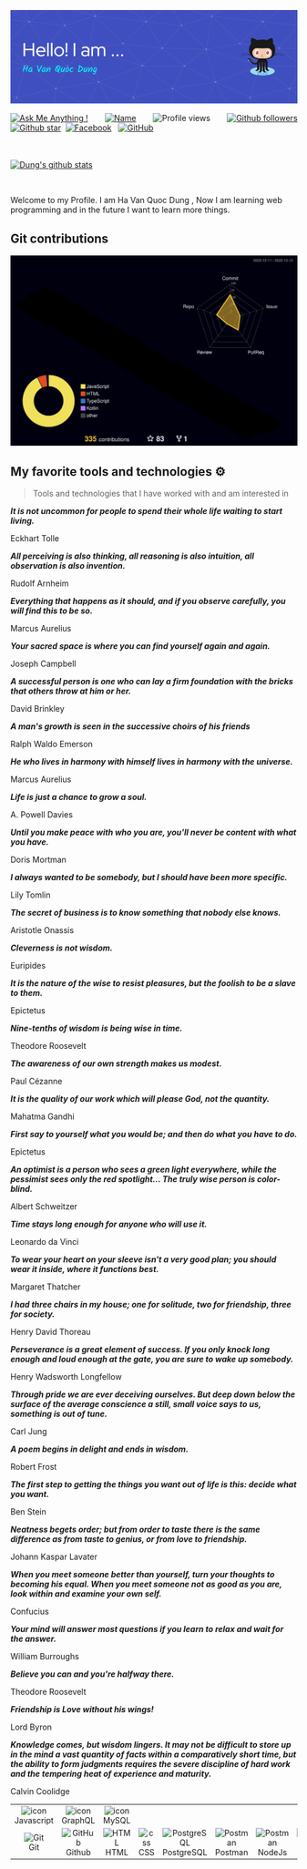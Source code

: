![Header](./github-header-image.png)

<div align="justify">

[![Ask Me Anything !](https://img.shields.io/badge/Ask%20me-anything-1abc9c.svg)](https://www.facebook.com/jonlnyy/)&nbsp;&nbsp;
[![Name](https://img.shields.io/badge/Ha%20Van-Quoc%20Dung-green)](https://www.facebook.com/jonlnyy/)&nbsp;&nbsp;
![Profile views](https://komarev.com/ghpvc/?username=Dung24-6&base=1000)&nbsp;&nbsp;
[![Github followers](https://img.shields.io/github/followers/Dung24-6?style=social)](https://github.com/Dung24-6?tab=followers)
[![Github star](https://img.shields.io/github/stars/Dung24-6?affiliations=OWNER&style=social)](https://github.com/Dung24-6?tab=repositories)&nbsp;
[![Facebook](https://img.shields.io/badge/Facebook-%231877F2.svg?style=for-the-badge&logo=Facebook&logoColor=white)](https://www.facebook.com/jonlnyy/)&nbsp;&nbsp;
[![GitHub](https://img.shields.io/badge/github-%23121011.svg?style=for-the-badge&logo=github&logoColor=white)](https://github.com/Dung24-6)&nbsp;&nbsp;

<br><br>
[![Dung's github stats](https://github-readme-stats.vercel.app/api?username=Dung24-6&theme=blue-green)](https://github.com/Dung24-6)
</div>

<br>



<p align="justify"> 

Welcome to my Profile. I am Ha Van Quoc Dung , Now I am learning web programming and in the future I want to learn more things.

</p>

## Git contributions
  
![](./profile-3d-contrib/profile-night-rainbow.svg)

## My favorite tools and technologies ⚙️ 

> Tools and technologies that I have worked with and am interested in

<table>
  <tr>
    <td align="center" width="96">
        <img src="https://techstack-generator.vercel.app/js-icon.svg" alt="icon" width="65" height="65" />
      <br>Javascript
    </td>
    <td align="center" width="96">
        <img src="https://techstack-generator.vercel.app/graphql-icon.svg" alt="icon" width="65" height="65" />
      <br>GraphQL
    </td>
    <td align="center" width="96">
    <img src="https://techstack-generator.vercel.app/java-icon.svg" alt="icon" width="65" height="65"/>
    <br>MySQL
  </tr>
  <tr>
    <td align="center" width="96"> 
        <img src="https://user-images.githubusercontent.com/25181517/192108372-f71d70ac-7ae6-4c0d-8395-51d8870c2ef0.png" width="48" height="48" alt="Git" />
      <br>Git
    </td>
    <td align="center" width="96">
        <img src="https://user-images.githubusercontent.com/25181517/192108374-8da61ba1-99ec-41d7-80b8-fb2f7c0a4948.png" width="48" height="48" alt="GitHub" />
      <br>Github
    </td>
    <td align="center"  width="96">
        <img src="https://skillicons.dev/icons?i=html" width="48" height="48" alt="HTML" />
      <br>HTML
    </td>
    <td align="center" width="96">
        <img src="https://skillicons.dev/icons?i=css" width="48" height="48" alt="css" />
      <br>CSS
    </td>
    <td align="center" width="96">
        <img src="https://skillicons.dev/icons?i=postgres" width="48" height="48" alt="PostgreSQL" />
      <br>PostgreSQL
    </td>
     </td>
        <td align="center" width="96">
        <img src="https://user-images.githubusercontent.com/25181517/192109061-e138ca71-337c-4019-8d42-4792fdaa7128.png" width="48" height="48" alt="Postman" />
      <br>Postman
    </td>
     </td>
        <td align="center" width="96">
        <img src="https://wiki.matbao.net/wp-content/uploads/2022/07/image-168-1024x576.png" width="48" height="48" alt="Postman"/>
      <br>NodeJs
    </td>
    <td align="center" width="96">
        <img src="https://images.viblo.asia/286c9a3f-6a38-4113-addd-7b6e43b537bf.jpg" width="48" height="48" alt="Postman"/>
      <br>mongoDB
    </td>
  </tr>
  
  <!--- [![Github star](https://img.shields.io/github/stars/Dung24-6?affiliations=OWNER%2CCOLLABORATOR%2CORGANIZATION_MEMBER&style=social)](https://github.com/Dung24-6?tab=repositories)&nbsp;&nbsp;-->







_**It is not uncommon for people to spend their whole life waiting to start living.**_

Eckhart Tolle

_**All perceiving is also thinking, all reasoning is also intuition, all observation is also invention.**_

Rudolf Arnheim

_**Everything that happens as it should, and if you observe carefully, you will find this to be so.**_

Marcus Aurelius

_**Your sacred space is where you can find yourself again and again.**_

Joseph Campbell

_**A successful person is one who can lay a firm foundation with the bricks that others throw at him or her.**_

David Brinkley

_**A man's growth is seen in the successive choirs of his friends**_

Ralph Waldo Emerson

_**He who lives in harmony with himself lives in harmony with the universe.**_

Marcus Aurelius

_**Life is just a chance to grow a soul.**_

A. Powell Davies

_**Until you make peace with who you are, you'll never be content with what you have.**_

Doris Mortman

_**I always wanted to be somebody, but I should have been more specific.**_

Lily Tomlin

_**The secret of business is to know something that nobody else knows.**_

Aristotle Onassis

_**Cleverness is not wisdom.**_

Euripides

_**It is the nature of the wise to resist pleasures, but the foolish to be a slave to them.**_

Epictetus

_**Nine-tenths of wisdom is being wise in time.**_

Theodore Roosevelt

_**The awareness of our own strength makes us modest.**_

Paul Cézanne

_**It is the quality of our work which will please God, not the quantity.**_

Mahatma Gandhi

_**First say to yourself what you would be; and then do what you have to do.**_

Epictetus

_**An optimist is a person who sees a green light everywhere, while the pessimist sees only the red spotlight... The truly wise person is color-blind.**_

Albert Schweitzer

_**Time stays long enough for anyone who will use it.**_

Leonardo da Vinci

_**To wear your heart on your sleeve isn't a very good plan; you should wear it inside, where it functions best.**_

Margaret Thatcher

_**I had three chairs in my house; one for solitude, two for friendship, three for society.**_

Henry David Thoreau

_**Perseverance is a great element of success. If you only knock long enough and loud enough at the gate, you are sure to wake up somebody.**_

Henry Wadsworth Longfellow

_**Through pride we are ever deceiving ourselves. But deep down below the surface of the average conscience a still, small voice says to us, something is out of tune.**_

Carl Jung

_**A poem begins in delight and ends in wisdom.**_

Robert Frost

_**The first step to getting the things you want out of life is this: decide what you want.**_

Ben Stein

_**Neatness begets order; but from order to taste there is the same difference as from taste to genius, or from love to friendship.**_

Johann Kaspar Lavater

_**When you meet someone better than yourself, turn your thoughts to becoming his equal. When you meet someone not as good as you are, look within and examine your own self.**_

Confucius

_**Your mind will answer most questions if you learn to relax and wait for the answer.**_

William Burroughs

_**Believe you can and you're halfway there.**_

Theodore Roosevelt

_**Friendship is Love without his wings!**_

Lord Byron

_**Knowledge comes, but wisdom lingers. It may not be difficult to store up in the mind a vast quantity of facts within a comparatively short time, but the ability to form judgments requires the severe discipline of hard work and the tempering heat of experience and maturity.**_

Calvin Coolidge
